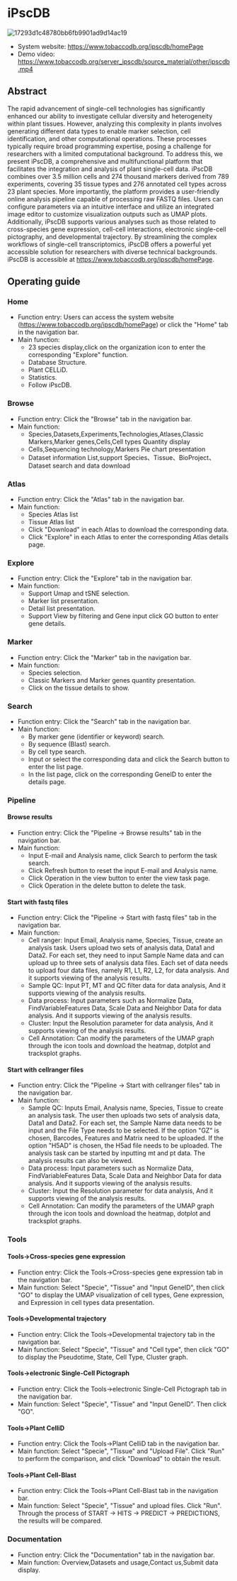 # iPscDB
![17293d1c48780bb6fb9901ad9d14ac19](https://github.com/user-attachments/assets/7bffed40-96b3-4340-a57f-3b3023d4aadc)
- System website: https://www.tobaccodb.org/ipscdb/homePage
- Demo video: https://www.tobaccodb.org/server_ipscdb/source_material/other/ipscdb.mp4
## Abstract
The rapid advancement of single-cell technologies has significantly enhanced our ability to investigate cellular diversity and heterogeneity within plant tissues. However, analyzing this complexity in plants involves generating different data types to enable marker selection, cell identification, and other computational operations. These processes typically require broad programming expertise, posing a challenge for researchers with a limited computational background. To address this, we present iPscDB, a comprehensive and multifunctional platform that facilitates the integration and analysis of plant single-cell data. iPscDB combines over 3.5 million cells and 274 thousand markers derived from 789 experiments, covering 35 tissue types and 276 annotated cell types across 23 plant species. More importantly, the platform provides a user-friendly online analysis pipeline capable of processing raw FASTQ files. Users can configure parameters via an intuitive interface and utilize an integrated image editor to customize visualization outputs such as UMAP plots. Additionally, iPscDB supports various analyses such as those related to cross-species gene expression, cell-cell interactions, electronic single-cell pictography, and developmental trajectory. By streamlining the complex workflows of single-cell transcriptomics, iPscDB offers a powerful yet accessible solution for researchers with diverse technical backgrounds. iPscDB is accessible at https://www.tobaccodb.org/ipscdb/homePage.

## Operating guide
### Home
- Function entry: Users can access the system website (https://www.tobaccodb.org/ipscdb/homePage) or click the "Home" tab in the navigation bar.
- Main function:
  - 23 species display,click on the organization icon to enter the corresponding "Explore" function.
  - Database Structure.
  - Plant CELLiD.
  - Statistics.
  - Follow iPscDB.

### Browse
- Function entry: Click the "Browse" tab in the navigation bar.
- Main function:
  - Species,Datasets,Experiments,Technologies,Atlases,Classic Markers,Marker genes,Cells,Cell types Quantity display
  - Cells,Sequencing technology,Markers Pie chart presentation
  - Dataset information List,support Species、Tissue、BioProject、Dataset search and data download
### Atlas
- Function entry: Click the "Atlas" tab in the navigation bar.
- Main function:
  - Species Atlas list
  - Tissue Atlas list
  - Click "Download" in each Atlas to download the corresponding data.
  - Click "Explore" in each Atlas to enter the corresponding Atlas details page.
### Explore
- Function entry: Click the "Explore" tab in the navigation bar.
- Main function:
  - Support Umap and tSNE selection.
  - Marker list presentation.
  - Detail list presentation.
  - Support View by filtering and Gene input click GO button to enter gene details.
### Marker
- Function entry: Click the "Marker" tab in the navigation bar.
- Main function:
  - Species selection.
  - Classic Markers and Marker genes quantity presentation.
  - Click on the tissue details to show.
### Search
- Function entry: Click the "Search" tab in the navigation bar.
- Main function:
  - By marker gene (identifier or keyword) search.
  - By sequence (Blast) search.
  - By cell type search.
  - Input or select the corresponding data and click the Search button to enter the list page.
  - In the list page, click on the corresponding GeneID to enter the details page.
### Pipeline
#### Browse results
- Function entry: Click the "Pipeline -> Browse results" tab in the navigation bar.
- Main function:
  - Input E-mail and Analysis name, click Search to perform the task search.
  - Click Refresh button to reset the input E-mail and Analysis name.
  - Click Operation in the view button to enter the view task page.
  - Click Operation in the delete button to delete the task.
#### Start with fastq files
- Function entry: Click the "Pipeline -> Start with fastq files" tab in the navigation bar.
- Main function:
  - Cell ranger: Input Email, Analysis name, Species, Tissue, create an analysis task. Users upload two sets of analysis data, Data1 and Data2. For each set, they need to input Sample Name data and can upload up to three sets of analysis data files. Each set of data needs to upload four data files, namely R1, L1, R2, L2, for data analysis. And it supports viewing of the analysis results.
  - Sample QC: Input PT, MT and QC filter data for data analysis, And it supports viewing of the analysis results.
  - Data process: Input parameters such as Normalize Data, FindVariableFeatures Data, Scale Data and Neighbor Data for data analysis. And it supports viewing of the analysis results.
  - Cluster: Input the Resolution parameter for data analysis, And it supports viewing of the analysis results.
  - Cell Annotation: Can modify the parameters of the UMAP graph through the icon tools and download the heatmap, dotplot and tracksplot graphs.
#### Start with cellranger files
- Function entry: Click the "Pipeline -> Start with cellranger files" tab in the navigation bar.
- Main function:
  - Sample QC: Inputs Email, Analysis name, Species, Tissue to create an analysis task. The user then uploads two sets of analysis data, Data1 and Data2. For each set, the Sample Name data needs to be input and the File Type needs to be selected. If the option "GZ" is chosen, Barcodes, Features and Matrix need to be uploaded. If the option "H5AD" is chosen, the H5ad file needs to be uploaded. The analysis task can be started by inputting mt and pt data. The analysis results can also be viewed.
  - Data process: Input parameters such as Normalize Data, FindVariableFeatures Data, Scale Data and Neighbor Data for data analysis. And it supports viewing of the analysis results.
  - Cluster: Input the Resolution parameter for data analysis, And it supports viewing of the analysis results.
  - Cell Annotation: Can modify the parameters of the UMAP graph through the icon tools and download the heatmap, dotplot and tracksplot graphs.
### Tools
#### Tools->Cross-species gene expression
- Function entry: Click the Tools->Cross-species gene expression tab in the navigation bar.
- Main function: Select "Specie", "Tissue" and "Input GeneID", then click "GO" to display the UMAP visualization of cell types, Gene expression, and Expression in cell types data presentation.
#### Tools->Developmental trajectory
- Function entry: Click the Tools->Developmental trajectory tab in the navigation bar.
- Main function: Select "Specie", "Tissue" and "Cell type", then click "GO" to display the Pseudotime, State, Cell Type, Cluster graph.
#### Tools->electronic Single-Cell Pictograph
- Function entry: Click the Tools->electronic Single-Cell Pictograph tab in the navigation bar.
- Main function: Select "Specie", "Tissue" and "Input GeneID". Then click "GO".
#### Tools->Plant CelliD
- Function entry: Click the Tools->Plant CelliD tab in the navigation bar.
- Main function: Select "Specie", "Tissue" and "Upload File". Click "Run" to perform the comparison, and click "Download" to obtain the result.
#### Tools->Plant Cell-Blast
- Function entry: Click the Tools->Plant Cell-Blast tab in the navigation bar.
- Main function: Select "Specie", "Tissue" and upload files. Click "Run". Through the process of START -> HITS -> PREDICT -> PREDICTIONS, the results will be compared.
  
### Documentation
- Function entry: Click the "Documentation" tab in the navigation bar.
- Main function: Overview,Datasets and usage,Contact us,Submit data display.
